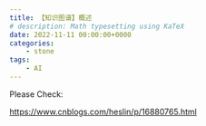```yaml
---
title: 【知识图谱】概述
# description: Math typesetting using KaTeX
date: 2022-11-11 00:00:00+0000
categories: 
    - stone
tags:
    - AI
---
```


 Please Check:

https://www.cnblogs.com/heslin/p/16880765.html